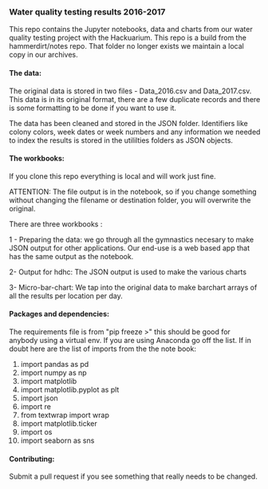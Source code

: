 ### Water quality testing results 2016-2017

This repo contains the Jupyter notebooks, data and charts from our water quality testing project with the Hackuarium. This repo is a build from the hammerdirt/notes repo. That folder no longer exists we maintain a local copy in our archives.

#### The data:
The original data is stored in two files - Data_2016.csv and Data_2017.csv. This data is in its original format, there are a few duplicate records and there is some formatting to be done if you want to use it.

The data has been cleaned and stored in the JSON folder. Identifiers like colony colors, week dates or week numbers and any information we needed to index the results is stored in the utililties folders as JSON objects.

#### The workbooks:

If you clone this repo everything is local and will work just fine.

ATTENTION: The file output is in the notebook, so if you change something without changing the filename or destination folder,
you will overwrite the original.


There are three workbooks : 

1 - Preparing the data: we go through all the gymnastics necesary to  make JSON output for other applications. Our end-use is a web based app that has the same output as the notebook.

2- Output for hdhc: The JSON output is used to make the various charts

3- Micro-bar-chart: We tap into the original data to make barchart arrays of all the results per location per day.

#### Packages and dependencies:

The requirements file is from "pip freeze >" this should be good for anybody using a virtual env. If you are using Anaconda
go off the list. If in doubt here are the list of imports from the the note book:

1. import pandas as pd
2. import numpy as np
3. import matplotlib
4. import matplotlib.pyplot as plt
5. import json
6. import re
7. from textwrap import wrap
8. import matplotlib.ticker
9. import os
10. import seaborn as sns

#### Contributing:

Submit a pull request if you see something that really needs to be changed.


